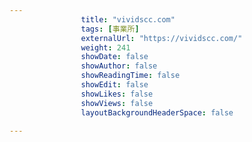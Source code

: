---
                title: "vividscc.com"
                tags: [事業所]
                externalUrl: "https://vividscc.com/"
                weight: 241
                showDate: false
                showAuthor: false
                showReadingTime: false
                showEdit: false
                showLikes: false
                showViews: false
                layoutBackgroundHeaderSpace: false
                ---

